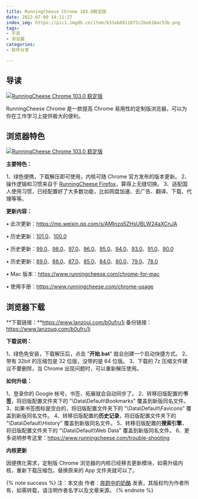 ```yaml
---
title: RunningCheese Chrome 103.0稳定版
date: 2022-07-09 14:11:27
index_img: https://pic1.imgdb.cn/item/633ab80116f2c2beb10ac53b.png
tags:
- 干货
- 浏览器
categories:
- 软件分享

---
```


## 导读

[![RunningCheese Chrome 103.0 稳定版](https://tva1.sinaimg.cn/large/008i3skNgy1gptgkupe4oj30zk059whx.jpg)](https://tva1.sinaimg.cn/large/008i3skNgy1gptgkupe4oj30zk059whx.jpg)

RunningCheese Chrome 是一款提高 Chrome 易用性的定制版浏览器，可以为你在工作学习上提供极大的便利。

## 浏览器特色

[![RunningCheese Chrome 103.0 稳定版](https://tva1.sinaimg.cn/large/002eZq73gy1gvmxwfuvo2j61400p0hdt02.jpg)](https://tva1.sinaimg.cn/large/002eZq73gy1gvmxwfuvo2j61400p0hdt02.jpg)

**主要特色：**

1、绿色便携，下载解压即可使用，内核可随 Chrome 官方发布的版本更新。
2、操作逻辑和习惯来自于 [RunningCheese Firefox](https://www.runningcheese.com/v10)，算得上无缝切换。
3、适配国人使用习惯，已经配置好了大多数功能，比如网盘加速、去广告、翻译、下载、代理等等。

**更新内容：**

• 此次更新：https://mp.weixin.qq.com/s/AMInzq5ZHsUBLW24aXCnJA

• 历史更新：[101.0](https://mp.weixin.qq.com/s/cV4a7eL3qcNZQTRIjg97BQ)、[100.0](https://mp.weixin.qq.com/s/rvnCwP3HBn-5mGOKOh9LHg)

• 历史更新：[99.0](https://mp.weixin.qq.com/s/9K66Hr0oTwwHOfxqLBx44Q)、[98.0](https://mp.weixin.qq.com/s/3RNWq-IVuAWyPJ-jZt5JZA)、[97.0](https://mp.weixin.qq.com/s/5n_t78xlsGEODYJiN47r3A)、[96.0](https://mp.weixin.qq.com/s/k1v6N4HQJy5l_5lNRaMvLA)、[95.0](https://mp.weixin.qq.com/s/iMV_diQNzUj3sU_nogJlOg)、[94.0](https://mp.weixin.qq.com/s/R75akb4pFX0CGhG-BRgGmQ)、[93.0](https://mp.weixin.qq.com/s/v4wf-MZEIpT8Bpoi16oiQw)、[91.0](https://mp.weixin.qq.com/s/86F8AoYo1oxk4aS1TYbx9w)、[90.0](https://mp.weixin.qq.com/s/WWwTkPLl44F8wnuipf-5QQ)

• 历史更新：[89.0](https://mp.weixin.qq.com/s/gpfV0MN_mtMJV7Eej6nv4w)、[88.0](https://mp.weixin.qq.com/s/Tz6JmoX5I5FrgCX6F8T1Iw)、[87.0](https://mp.weixin.qq.com/s/oqaFqigli6YeI8FiG8jxdw)、[85.0](https://mp.weixin.qq.com/s/inNa0vz-_H1GeD4d15gAiw)、[84.0](https://mp.weixin.qq.com/s/UpjXiqSBB8QLcX458FBYcw)、[80.0](https://mp.weixin.qq.com/s/ZkiA-7aIf2fb7mRZx0I27A)、[79.0](https://mp.weixin.qq.com/s/wPYw3n7msI34f9pNOkif8Q)、[78.0](https://mp.weixin.qq.com/s/bYlpvuy5OMZmemvH-YoCMQ)

• Mac 版本：https://www.runningcheese.com/chrome-for-mac

• 使用手册：https://www.runningcheese.com/chrome-usage

## 浏览器下载

**下载链接：**https://www.lanzoui.com/b0ufru1i
备份链接：https://www.lanzouq.com/b0ufru1i

**下载说明：**

1、绿色免安装，下载解压后，点击 "**开始.bat**" 就会创建一个启动快捷方式。
2、带有 32bit 的压缩包是 32 位版，没带的是 64 位版。
3、下载的 7z 压缩文件建议不要删除，当 Chrome 出现问题时，可以重新解压使用。

**如何升级：**

1、登录你的 Google 帐号，书签、拓展就会自动同步了。
2、转移旧版配置的**书签**，将旧版配置文件夹下的 "\Data\Default\Bookmarks" 覆盖到新版同名文件。
3、如果书签图标是空白的，将旧版配置文件夹下的 "\Data\Default\Favicons" 覆盖到新版同名文件。
4、转移旧版配置的**历史记录**，将旧版配置文件夹下的 "\Data\Default\History" 覆盖到新版同名文件。
5、转移旧版配置的**搜索引擎**，将旧版配置文件夹下的 "\Data\Default\Web Data" 覆盖到新版同名文件。
6、更多说明参考这里：https://www.runningcheese.com/trouble-shooting

**内核更新**

因便携化需求，定制版 Chrome 浏览器的内核已经移去更新模块，如需升级内核，重新下载压缩包，替换原来的 App 文件夹就可以了。

{% note success %}
注：本文由 作者：[奔跑中的奶酪](https://www.runningcheese.com/author/1) 发表，其版权均为作者所有，如需转载，请注明作者名字以及文章来源。
{% endnote %}
